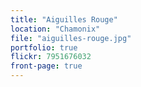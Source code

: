 ```yaml
---
title: "Aiguilles Rouge"
location: "Chamonix"
file: "aiguilles-rouge.jpg"
portfolio: true
flickr: 7951676032
front-page: true
---
```

